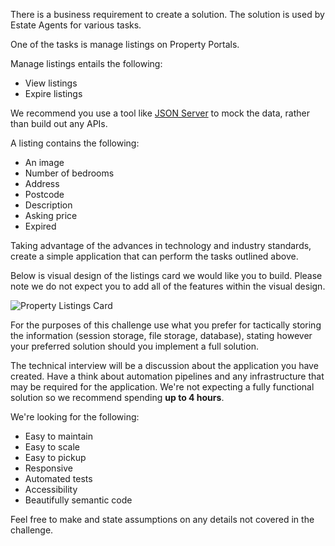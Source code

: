 There is a business requirement to create a solution. The solution is used by Estate Agents for various tasks.

One of the tasks is manage listings on Property Portals.

Manage listings entails the following:

* View listings
* Expire listings

We recommend you use a tool like [JSON Server](https://github.com/typicode/json-server) to mock the data, rather than build out any APIs.

A listing contains the following:

* An image
* Number of bedrooms
* Address
* Postcode
* Description
* Asking price
* Expired

Taking advantage of the advances in technology and industry standards, create a simple application that can perform the tasks outlined above. 

Below is visual design of the listings card we would like you to build. Please note we do not expect you to add all of the features within the visual design.

![Property Listings Card](/listing-card.png "Property Listings Card")


For the purposes of this challenge use what you prefer for tactically storing the information (session storage, file storage, database), stating however your preferred solution should you implement a full solution.

The technical interview will be a discussion about the application you have created. Have a think about automation pipelines and any infrastructure that may be required for the application. We're not expecting a fully functional solution so we recommend spending **up to 4 hours**.

We're looking for the following:

* Easy to maintain
* Easy to scale
* Easy to pickup
* Responsive
* Automated tests
* Accessibility
* Beautifully semantic code

Feel free to make and state assumptions on any details not covered in the challenge.